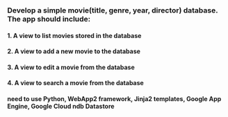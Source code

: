 ### Develop a simple movie(title, genre, year, director) database. The app should include:
#### 1. A view to list movies stored in the database
#### 2. A view to add a new movie to the database
#### 3. A view to edit a movie from the database
#### 4. A view to search a movie from the database
#### need to use Python, WebApp2 framework, Jinja2 templates, Google App Engine, Google Cloud ndb Datastore